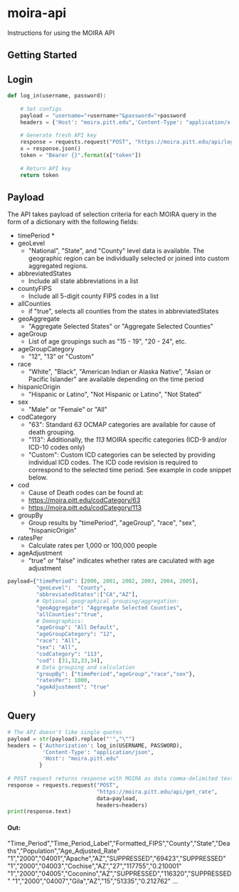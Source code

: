 # moira-api
Instructions for using the MOIRA API

## Getting Started


## Login

```python
def log_in(username, password):
    
    # Set configs
    payload = "username="+username+"&password="+password
    headers = {'Host': "moira.pitt.edu",'Content-Type': "application/x-www-form-urlencoded"}
    
    # Generate fresh API key
    response = requests.request("POST", "https://moira.pitt.edu/api/login", data=payload, headers=headers)
    x = response.json()
    token = "Bearer {}".format(x["token"]) 
    
    # Return API key
    return token 
```

## Payload
The API takes payload of selection criteria for each MOIRA query in the form of a dictionary with the following fields:
* timePeriod
    * 
* geoLevel
    * "National", "State", and "County" level data is available. The geographic region can be individually selected or joined into custom aggregated regions.
* abbreviatedStates
    * Include all state abbreviations in a list
* countyFIPS
    * Include all 5-digit county FIPS codes in a list
* allCounties
    * if "true", selects all counties from the states in abbreviatedStates
* geoAggregate
    * "Aggregate Selected States" or "Aggregate Selected Counties"
* ageGroup
    * List of age groupings such as "15 - 19", "20 - 24", etc.
* ageGroupCategory
    * "12", "13" or "Custom"
* race
    * "White", "Black", "American Indian or Alaska Native", "Asian or Pacific Islander" are available depending on the time period
* hispanicOrigin
    * "Hispanic or Latino", "Not Hispanic or Latino", "Not Stated"
* sex
    * "Male" or "Female" or "All"
* codCategory
    * "63": Standard *63* OCMAP categories are available for cause of death grouping. 
    * "113": Additionally, the *113* MOIRA specific categories (ICD-9 and/or ICD-10 codes only)
    * "Custom": Custom ICD categories can be selected by providing individual ICD codes. The ICD code revision is required to correspond to the selected time period. See example in code snippet below.
* cod
    * Cause of Death codes can be found at:
    * https://moira.pitt.edu/codCategory/63
    * https://moira.pitt.edu/codCategory/113
* groupBy
    * Group results by "timePeriod", "ageGroup", "race", "sex", "hispanicOrigin"
* ratesPer
    * Calculate rates per 1,000 or 100,000 people
* ageAdjustment
    * "true" or "false" indicates whether rates are caculated with age adjustment

```python
payload={"timePeriod": [2000, 2001, 2002, 2003, 2004, 2005],
         "geoLevel":  "County",
         "abbreviatedStates":["CA","AZ"],
         # Optional geographical grouping/aggregation:
         "geoAggregate": "Aggregate Selected Counties",
         "allCounties":"true",
         # Demographics:
         "ageGroup": "All Default",
         "ageGroupCategory": "12",
         "race": "All",         
         "sex": "All",         
         "codCategory": "113",
         "cod": [31,32,33,34],
         # Data grouping and calculation
         "groupBy": ["timePeriod","ageGroup","race","sex"},
         "ratesPer": 1000,
         "ageAdjustment": "true"
        }
```

## Query

```python
# The API doesn't like single quotes
payload = str(payload).replace("'","\"")
headers = {'Authorization': log_in(USERNAME, PASSWORD),
           'Content-Type': "application/json",
           'Host': "moira.pitt.edu"
          }
          
# POST request returns response with MOIRA as data comma-delimited text
response = requests.request("POST", 
                            "https://moira.pitt.edu/api/get_rate", 
                            data=payload, 
                            headers=headers)
print(response.text)
```
#### Out:
"Time_Period","Time_Period_Label","Formatted_FIPS","County","State","Deaths","Population","Age_Adjusted_Rate"
"1","2000","04001","Apache","AZ","SUPPRESSED","69423","SUPPRESSED"
"1","2000","04003","Cochise","AZ","27","117755","0.210001"
"1","2000","04005","Coconino","AZ","SUPPRESSED","116320","SUPPRESSED"
"1","2000","04007","Gila","AZ","15","51335","0.212762"
...
